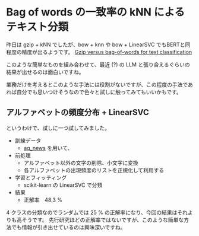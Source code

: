 # Bag of words の一致率の kNN によるテキスト分類

昨日は gzip + kNN でしたが、bow + knn や bow + LinearSVC でもBERTと同程度の精度が出るようです。
[Gzip versus bag-of-words for text classification](https://arxiv.org/abs/2307.15002)

このような簡単なものを組み合わせて、最近 (?) の LLM と張り合えるぐらいの結果が出せるのは面白いですね。

業務だけを考えるとこのような手法には役割がないですが、この程度の手法であれば自分でも思いつけそうなので色々と試しに触ってみてもいいかもです。

## アルファベットの頻度分布 + LinearSVC
というわけで、試しに一つ試してみました。
- 訓練データ
  - [ag_news](https://huggingface.co/datasets/ag_news) を用いて、
- 前処理
  - アルファベット以外の文字の削除、小文字に変換
  - 各アルファベットの出現頻度のリストを正規化して利用する
- 学習とフィッティング
  - scikit-learn の LinearSVC で分類
- 結果
  - 正解率　48.3 %

4 クラスの分類なのでランダムでは 25 % の正解率になり、今回の結果はそれよりも高そうです。
先行研究ほどの正解率ではないですが、このような簡単な方法でも情報が引き出せているのは興味深いですね。
